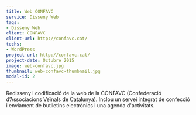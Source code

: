 ```yaml
---
title: Web CONFAVC
service: Disseny Web
tags:
- Disseny Web
client: CONFAVC
client-url: http://confavc.cat/
techs:
- WordPress
project-url: http://confavc.cat/
project-date: Octubre 2015
image: web-confavc.jpg
thumbnail: web-confavc-thumbnail.jpg
modal-id: 2
---
```

Redisseny i codificació de la web de la CONFAVC (Confederació d’Associacions Veïnals de Catalunya). Inclou un servei integrat de confecció i enviament de butlletins electrònics i una agenda d'activitats.
